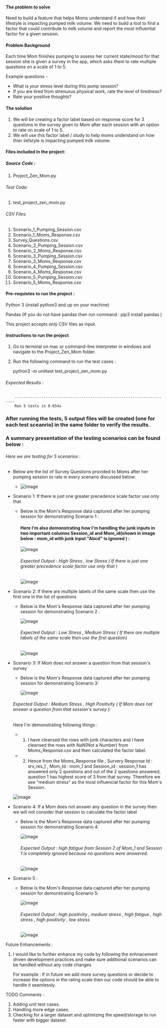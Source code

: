 #### The problem to solve

Need to build a feature that helps Moms understand if and how their lifestyle is impacting pumped milk volume. We need to build a tool to find a factor that could contribute to milk volume and report the most influential factor for a given session.

#### Problem Background

Each time Mom finishes pumping to assess her current state/mood for that session she is given a survey in the app,
which asks them to rate multiple questions on a scale of 1 to 5.

Example questions -
- What is your stress level during this pump session?
- If you are tired from strenuous physical work, rate the level of tiredness?
- Rate your positive thoughts?

#### The solution

1) We will be creating a factor label based on response score for 3 questions in the survey given to Mom after each session with an option to rate on scale of 1 to 5.
2) We will use this factor label / study to help moms understand on how thier liefstyle is impacting pumped milk volume.

#### Files included in the project:

##### Source Code :

1) Project_Zen_Mom.py 

###### Test Code:

1) test_project_zen_mom.py

###### CSV Files:

1. Scenario_1_Pumping_Session.csv
2. Scenario_1_Moms_Response.csv
3. Survey_Questions.csv
4. Scenario_2_Pumping_Session.csv
5. Scenario_2_Moms_Response.csv
6. Scenario_3_Pumping_Session.csv
7. Scenario_3_Moms_Response.csv
8. Scenario_4_Pumping_Session.csv
9. Scenario_4_Moms_Response.csv
10. Scenario_5_Pumping_Session.csv
11. Scenario_5_Moms_Response.csv


#### Pre-requistes to run the project :

Python 3 (install python3 and up on your machine)

Pandas   (If you do not have pandas then run command : pip3 install pandas )

This project accepts only CSV files as input.

#### Instructions to run the project

1) Go to terminal on mac or command-line interpreter in windows and navigate to the Project_Zen_Mom folder.
2) Run the following command to run the test cases :

      python3 -m unittest test_project_zen_mom.py
      
###### Expected Results : 

        ----------------------------------------------------------------------
        Ran 5 tests in 0.654s
        
### After running the tests, 5 output files will be created (one for each test sceanrio) in the same folder to verify the results. 


### A summary presentation of the testing scenarios can be found below : 

###### Here we are testing for 5 scenarios :

  - Below are the list of Survey Questions provided to Moms after her pumping session to rate in every scenario discussed below:

      - ![image](https://user-images.githubusercontent.com/11728248/106683761-f7562c00-6579-11eb-88f6-a6916bc9ec14.png)
  
* Scenario 1: If there is just one greater precedence scale factor use only that

    - Below is the Mom's Response data captured after her pumping session for demonstrating Scenario 1 :
    
      #### Here I'm also demonstrating how I'm handling the junk inputs in two important columns Session_id and Mom_id(shown in image below  : mom_id  with junk input "Abcd" is ignored ) :

       ![image](https://user-images.githubusercontent.com/11728248/106807091-97b15c80-661d-11eb-9425-ff0e219276cb.png)

        ###### Expected Output : High Stress , low Stress ( If there is just one greater precedence scale factor use only that )

         ![image](https://user-images.githubusercontent.com/11728248/106806860-528d2a80-661d-11eb-9347-905e88ca4999.png)


* Scenario 2: If there are multiple labels of the same scale then use the first one in the list of questions

    - Below is the Mom's Response data captured after her pumping session for demonstrating Scenario 2 :

         ![image](https://user-images.githubusercontent.com/11728248/106684209-e2c66380-657a-11eb-8013-5c6672e05668.png)

      ###### Expected Output : Low Stress , Medium Stress ( If there are multiple labels of the same scale then use the first question)

         ![image](https://user-images.githubusercontent.com/11728248/106683120-c0334b00-6578-11eb-9c9b-498d31e39939.png)


* Scenario 3: If Mom does not answer a question from that session's survey

    - Below is the Mom's Response data captured after her pumping session for demonstrating Scenario 3:

         ![image](https://user-images.githubusercontent.com/11728248/106688867-ca0e7b80-6583-11eb-8dad-2cb983d9ca09.png)
  
     ###### Expected Output : Medium Stress , High Positivity ( If Mom does not answer a question from that session's survey ):

     Here I'm demonstrating following things :

     - 1) I have cleansed the rows with junk characters and I have cleansed the rows with NaN(Not a Number) from Moms_Response.csv and then calculated the factor label.

    - 2) Hence from the Moms_Response file , Survery Response Id : srv_res_1 , Mom_Id : mom_1 and Session_id :  session_1 has answered only 2 questions
            and out of the 2 questions answered, question 1 has highest score of 3 from that survey. Therefore we see "medium stress" as the most influencial 
            factor for this Mom's Session.

     ![image](https://user-images.githubusercontent.com/11728248/106689111-4acd7780-6584-11eb-9567-25fe29e17267.png)


* Scenario 4: If a Mom does not answer any question in the survey then we will not consider that session to calculate the factor label

    - Below is the Mom's Response data captured after her pumping session for demonstrating Scenario 4:

         ![image](https://user-images.githubusercontent.com/11728248/106849909-68740d00-6668-11eb-8411-07081341c6ce.png)
  
        ###### Expected Output : high fatigue from Session 2 of Mom_1 and Session 1 is completely ignored because no questions were answered.
  
         ![image](https://user-images.githubusercontent.com/11728248/106690665-13ac9580-6587-11eb-98cd-226b6e8a473a.png)
  
* Scenario 5 : 

    - Below is the Mom's Response data captured after her pumping session for demonstrating Scenario 5:

         ![image](https://user-images.githubusercontent.com/11728248/106698419-9a686f00-6595-11eb-9b25-7e20d2ed8276.png)


        ###### Expected Output : high positivity , medium stress , high fatigue , high stress , high positivity , low stress

         ![image](https://user-images.githubusercontent.com/11728248/106698111-fe3e6800-6594-11eb-9509-ff61e75df312.png)

  
Future Enhancements :

   1) I would like to further enhance my code by following the enhnacement driven development practices and 
      make sure additional scenarios can be handled without any code changes
      
      For example : If in future we add more survey questions or decide to increase the options in the rating scale then our code should be able to handle it seamlessly.
      
TODO Comments :

   1) Adding unit test cases.
   2) Handling more edge cases.
   3) Checking for a larger dataset and optimizing the speed/storage to run faster with bigger dataset.
   
   
  


